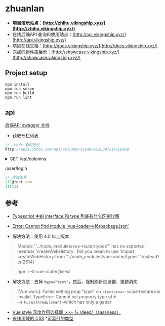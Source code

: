 # zhuanlan

* **项目演示站点：[http://zhihu.vikingship.xyz/](http://zhihu.vikingship.xyz/)**
* 在线后端API 查询和使用站点：[http://api.vikingship.xyz/](http://api.vikingship.xyz/)
* 项目在线文档：[http://docs.vikingship.xyz/](http://docs.vikingship.xyz/)
* 完成的组件库展示：[http://showcase.vikingship.xyz/](http://showcase.vikingship.xyz/)

## Project setup

```shell
npm install
npm run serve
npm run build
npm run lint
```

## api

[后端API swagger 文档](http://api.vikingship.xyz/public/swagger/index.html)

* 获取专栏列表

```js
// icode 有时效性
http://apis.imooc.com/api/columns?icode=A51C3975141CD028

```

<details>
  <summary>GET /api/columns</summary>
  <pre>
```json
{
  "code": 0,
  "data": {
    "count": 11,
    "list": [{
        "createdAt": "2020-08-20 22:21:10",
        "__v": 0,
        "avatar": {
          "_id": "5f3e41a8b7d9c60b68cdd1ec",
          "url": "http://vue-maker.oss-cn-hangzhou.aliyuncs.com/vue-marker/5f3e41a8b7d9c60b68cdd1ec.jpg"
        },
        "featured": true,
        "author": "5f3e86d62c56ee13bb830961",
        "description": "酒店售货机，酒店经营，共享经济，新零售，共享数据线，关注灵趣科技，了解更多",
        "title": "铺先生",
        "_id": "5f3e86d62c56ee13bb83096c",
        "key": 0
      },
      {
        "createdAt": "2020-08-20 22:21:10",
        "__v": 0,
        "avatar": {
          "_id": "5f3e3a17c305b1070f455202",
          "url": "http://vue-maker.oss-cn-hangzhou.aliyuncs.com/vue-marker/5f3e3a17c305b1070f455202.jpg"
        },
        "featured": true,
        "author": "5f3e86d62c56ee13bb830960",
        "description": "半吊子系统和程序狗，沉迷高端理论，日渐消瘦。",
        "title": "Vehicle攻城狮",
        "_id": "5f3e86d62c56ee13bb83096b",
        "key": 1
      },
      {
        "createdAt": "2020-08-20 22:21:10",
        "avatar": {
          "_id": "5f3e41adb7d9c60b68cdd1ed",
          "url": "http://vue-maker.oss-cn-hangzhou.aliyuncs.com/vue-marker/5f3e41adb7d9c60b68cdd1ed.jpg"
        },
        "featured": true,
        "author": "5f2918ed59d0b03366c0f0ad",
        "description": "Vue  is a progressive framework for building user interfaces. The core library is focused on the view layer only",
        "title": "这是一个专业测试专栏 vue3",
        "_id": "5f4db92abb821789a5490ed3",
        "key": 2
      },
      {
        "createdAt": "2020-08-20 22:21:10",
        "__v": 0,
        "avatar": {
          "_id": "5f3e41a8b7d9c60b68cdd1ec",
          "url": "http://vue-maker.oss-cn-hangzhou.aliyuncs.com/vue-marker/5f3e41a8b7d9c60b68cdd1ec.jpg"
        },
        "featured": true,
        "author": "5f3e86d62c56ee13bb83095f",
        "description": "公号：高斋CATTI，细致讲解让翻译学习更轻松！",
        "title": "CATTI和MTI考研考试资料与资讯",
        "_id": "5f3e86d62c56ee13bb83096a",
        "key": 3
      },
      {
        "createdAt": "2020-08-20 22:21:10",
        "__v": 0,
        "avatar": {
          "_id": "5f3e3a17c305b1070f455202",
          "url": "http://vue-maker.oss-cn-hangzhou.aliyuncs.com/vue-marker/5f3e3a17c305b1070f455202.jpg"
        },
        "featured": true,
        "author": "5f3e86d62c56ee13bb830962",
        "description": "鞋神号：  sunmen123123",
        "title": "我不是鞋神",
        "_id": "5f3e86d62c56ee13bb830969",
        "key": 4
      }
    ],
    "pageSize": 5,
    "currentPage": 1
  },
  "msg": "请求成功"
}
```
  </pre>
</details>

/user/login

```js
// 测试账号
111@test.com
111111
```

## 参考

* [Typescript 中的 interface 和 type 到底有什么区别详解](https://www.jb51.net/article/163299.htm)
* [Error: Cannot find module 'vue-loader-v16/package.json'](https://stackoverflow.com/questions/63504594/error-cannot-find-module-vue-loader-v16-package-json)

* 解决方法：使用 4.0 以上版本

>Module '"../node_modules/vue-router/types"' has no exported member 'createWebHistory'. Did you mean to use 'import createWebHistory from "../node_modules/vue-router/types"' instead?ts(2614)
>
>npm i -S vue-router@next

* 解决方法：去掉 `type="text"`，然后，强制刷新浏览器，报错消失

>[Vue warn]: Failed setting prop "type" on `<textarea>`: value textarea is invalid. TypeError: Cannot set property type of `#<HTMLTextAreaElement>`which has only a getter

* [Vue style 深度作用选择器 >>> 与 /deep/（sass/less）](https://www.cnblogs.com/CyLee/p/10006065.html)
* [有作用域的 CSS](https://vue-loader.vuejs.org/zh/guide/scoped-css.html#%E6%B7%B1%E5%BA%A6%E4%BD%9C%E7%94%A8%E9%80%89%E6%8B%A9%E5%99%A8)
*[可索引的类型](https://www.typescriptlang.org/docs/handbook/interfaces.html#indexable-types)
